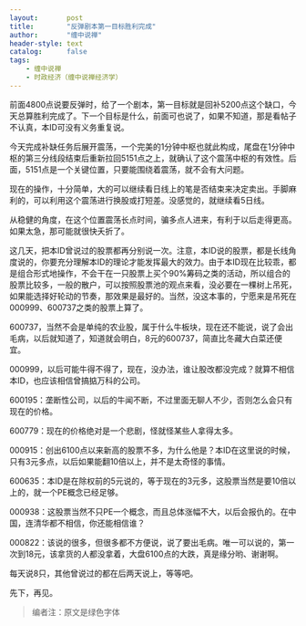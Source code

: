 ```yaml
---
layout:       post
title:        "反弹剧本第一目标胜利完成"
author:       "缠中说禅"
header-style: text
catalog:      false
tags:
    - 缠中说禅
    - 时政经济（缠中说禅经济学）
---
```


前面4800点说要反弹时，给了一个剧本，第一目标就是回补5200点这个缺口，今天总算胜利完成了。下一个目标是什么，前面可也说了，如果不知道，那是看帖子不认真，本ID可没有义务重复说。



今天完成补缺任务后展开震荡，一个完美的1分钟中枢也就此构成，尾盘在1分钟中枢的第三分线段结束后重新拉回5151点之上，就确认了这个震荡中枢的有效性。后面，5151点是一个关键位置，只要能围绕着震荡，就不会有大问题。



现在的操作，十分简单，大的可以继续看日线上的笔是否结束来决定卖出。手脚麻利的，可以利用这个震荡进行换股或打短差。没感觉的，就继续看5日线。



从稳健的角度，在这个位置震荡长点时间，骗多点人进来，有利于以后走得更高。如果太急，那可能就很快夭折了。



这几天，把本ID曾说过的股票都再分别说一次。注意，本ID说的股票，都是长线角度说的，你要充分理解本ID的理论才能发挥最大的效力。由于本ID现在比较乖，都是组合形式地操作，不会干在一只股票上买个90%筹码之类的活动，所以组合的股票比较多，一般的散户，可以按照股票池的观点来看，没必要在一棵树上吊死，如果能选择好轮动的节奏，那效果是最好的。当然，没这本事的，宁愿来是吊死在000999、600737之类的股票上算了。



600737，当然不会是单纯的农业股，属于什么牛板块，现在还不能说，说了会出毛病，以后就知道了，知道就会明白，8元的600737，简直比冬藏大白菜还便宜。



000999，以后可能牛得不得了，现在，没办法，谁让股改都没完成？就算不相信本ID，也应该相信曾搞掂万科的公司。



600195：垄断性公司，以后的牛闻不断，不过里面无聊人不少，否则怎么会只有现在的价格。



600779：现在的价格绝对是一个悲剧，怪就怪某些人拿得太多。



000915：创出6100点以来新高的股票不多，为什么他是？本ID在这里说的时候，只有3元多点，以后如果能翻10倍以上，并不是太奇怪的事情。



600635：本ID是在除权前的5元说的，等于现在的3元多，这股票当然是要10倍以上的，就一个PE概念已经足够。



000938：这股票当然不只PE一个概念，而且总体涨幅不大，以后会报仇的。在中国，连清华都不相信，你还能相信谁？



000822：该说的很多，但很多都不方便说，说了要出毛病。唯一可以说的，第一次到18元，该拿货的人都没拿着，大盘6100点的大跌，真是缘分哟、谢谢啊。



每天说8只，其他曾说过的都在后两天说上，等等吧。



先下，再见。



> 编者注：原文是绿色字体
